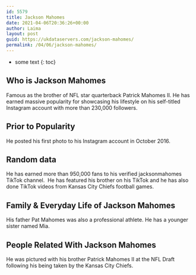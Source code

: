 ```yaml
---
id: 5579
title: Jackson Mahomes
date: 2021-04-06T20:36:26+00:00
author: Laima
layout: post
guid: https://ukdataservers.com/jackson-mahomes/
permalink: /04/06/jackson-mahomes/
---
```


* some text
{: toc}


## Who is Jackson Mahomes
                  
                  
                  
Famous as the brother of NFL star quarterback Patrick Mahomes II. He has earned massive popularity for showcasing his lifestyle on his self-titled Instagram account with more than 230,000 followers.
                  
              
            
              
            
                
                
                
## Prior to Popularity
                  
                  
                  
He posted his first photo to his Instagram account in October 2016.
                  
              
            
              
            
                
                
                
## Random data
                  
                  
                  
He has earned more than 950,000 fans to his verified jacksonmahomes TikTok channel.  He has featured his brother on his TikTok and he has also done TikTok videos from Kansas City Chiefs football games.
                  
              
            
              
            
                
                
                
## Family & Everyday Life of Jackson Mahomes
                  
                  
                  
His father Pat Mahomes was also a professional athlete. He has a younger sister named Mia. 
                  
              
            
              
            
                
                
                
## People Related With Jackson Mahomes
                  
                  
                  
He was pictured with his brother Patrick Mahomes II at the NFL Draft following his being taken by the Kansas City Chiefs. 
                  
              
            
              
            
                
              
            
              
              
            
            
              
            
          
          
          